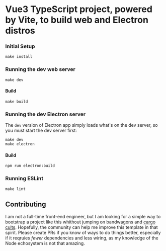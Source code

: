 
# Vue3 TypeScript project, powered by Vite, to build web and Electron distros

### Initial Setup

    make install

### Running the dev web server

    make dev

#### Build

    make build

### Running the dev Electron server

The `dev` version of Electron app simply loads what's on the 
dev server, so you must start the dev server first:

    make dev
    make electron

#### Build

    npm run electron:build

### Running ESLint

    make lint
    
## Contributing

I am not a full-time front-end engineer, but I am looking for a simple way to bootstrap a project like this whithout jumping on bandwagons and [cargo cults](https://en.wikipedia.org/wiki/Cargo_cult_programming). Hopefully, the community can help me improve this template in that spirit. Please create PRs if you know of ways to do things better, especially if it reqruies *fewer* dependencies and less wiring, as my knowledge of the Node echosystem is not that amazing.
